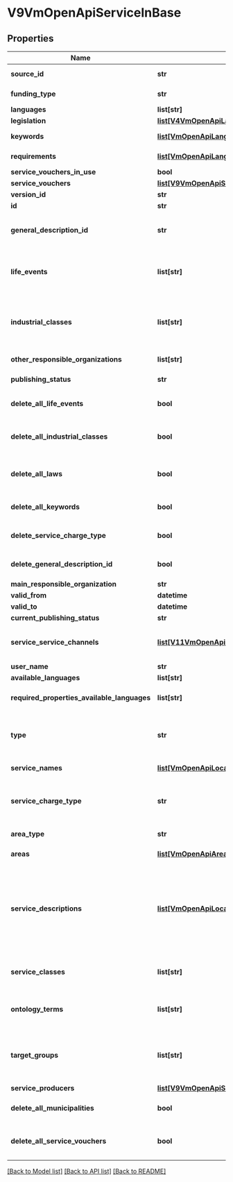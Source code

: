 # V9VmOpenApiServiceInBase

## Properties
Name | Type | Description | Notes
------------ | ------------- | ------------- | -------------
**source_id** | **str** | External system identifier for the entity. User needs to be logged in to be able to get/set value. | [optional] 
**funding_type** | **str** | Service funding type. Possible values are: PubliclyFunded or MarketFunded. | [optional] 
**languages** | **list[str]** | List of service languages. | [optional] 
**legislation** | [**list[V4VmOpenApiLaw]**](V4VmOpenApiLaw.md) | List of laws related to the service. | [optional] 
**keywords** | [**list[VmOpenApiLanguageItem]**](VmOpenApiLanguageItem.md) | List of localized service keywords. (Max.Length: 150). | [optional] 
**requirements** | [**list[VmOpenApiLanguageItem]**](VmOpenApiLanguageItem.md) | Localized service usage requirements (description of requirement). (Max.Length: 2500). | [optional] 
**service_vouchers_in_use** | **bool** | Indicates if service vouchers are used in the service. | [optional] 
**service_vouchers** | [**list[V9VmOpenApiServiceVoucher]**](V9VmOpenApiServiceVoucher.md) | List of service vouchers. | [optional] 
**version_id** | **str** | The identifier for current version. | [optional] 
**id** | **str** | PTV service identifier. | [optional] 
**general_description_id** | **str** | Valid PTV statutory service general description identifier that this service will be linked to. List of valid identifiers can be retrieved from the endpoint /api/GeneralDescription | [optional] 
**life_events** | **list[str]** | List of life event urls. Sample url: http://urn.fi/URN:NBN:fi:au:ptvl:v3017  NOTE! If life event has been defined within attached statutory service general description, the life event is not added for service. | [optional] 
**industrial_classes** | **list[str]** | List of industrial class codes (see http://tilastokeskus.fi/meta/luokitukset/toimiala/001-2008/tekstitiedosto_en.txt).  NOTE! If industrial class has been defined within attached statutory service general description, the industrial class is not added for service. | [optional] 
**other_responsible_organizations** | **list[str]** | List of other responsible organizations for the service. | [optional] 
**publishing_status** | **str** | Publishing status. Possible values are: Draft, Published, Deleted or Modified. | 
**delete_all_life_events** | **bool** | Set to true to delete all existing life events (the LifeEvents collection for this object should be empty collection when this option is used). | [optional] 
**delete_all_industrial_classes** | **bool** | Set to true to delete all existing industrial classes (the IndustrialClasses collection for this object should be empty collection when this option is used). | [optional] 
**delete_all_laws** | **bool** | Set to true to delete all existing laws within legislation (the legislation collection for this object should be empty collection when this option is used). | [optional] 
**delete_all_keywords** | **bool** | Set to true to delete all existing keywords (the Keywords collection for this object should be empty collection when this option is used). | [optional] 
**delete_service_charge_type** | **bool** | Set to true to delete service charge type (ServiceChargeType property for this object should be empty when this option is used). | [optional] 
**delete_general_description_id** | **bool** | Set to true to delete statutory service general description (GeneralDescriptionId property for this object should be empty when this option is used). | [optional] 
**main_responsible_organization** | **str** | Main responsible organization Id | [optional] 
**valid_from** | **datetime** | Date when item should be published. | [optional] 
**valid_to** | **datetime** | Date when item should be archived. | [optional] 
**current_publishing_status** | **str** | Current version publishing status. | [optional] 
**service_service_channels** | [**list[V11VmOpenApiServiceServiceChannelAstiInBase]**](V11VmOpenApiServiceServiceChannelAstiInBase.md) | Internal property for adding service channel connections for a service.  This property is also used when attaching general description propsed channels into service (PTV-2315). | [optional] 
**user_name** | **str** | User name. | [optional] 
**available_languages** | **list[str]** | Gets or sets available languages | [optional] 
**required_properties_available_languages** | **list[str]** | Internal property to check the languages within required lists: ServiceNames and ServiceDescriptions | [optional] 
**type** | **str** | Service type. Possible values are: Service, PermitOrObligation or ProfessionalQualification.  NOTE! If service type has been defined within attached statutory service general description, the type for service is ignored. | [optional] 
**service_names** | [**list[VmOpenApiLocalizedListItem]**](VmOpenApiLocalizedListItem.md) | List of localized service names. Possible type values are: Name, AlternativeName. | [optional] 
**service_charge_type** | **str** | Service charge type. Possible values are: Chargeable or FreeOfCharge.  NOTE! If service charge type has been defined within attached statutory service general description, the charge type for service is ignored. | [optional] 
**area_type** | **str** | Area type (Nationwide, NationwideExceptAlandIslands, LimitedType). | [optional] 
**areas** | [**list[VmOpenApiAreaIn]**](VmOpenApiAreaIn.md) | List of areas. List can contain different types of areas. | [optional] 
**service_descriptions** | [**list[VmOpenApiLocalizedListItem]**](VmOpenApiLocalizedListItem.md) | List of localized service descriptions. Possible type values are: Description, Summary, UserInstruction, ValidityTime, ProcessingTime, DeadLine, ChargeTypeAdditionalInfo, ServiceType. (Max.Length: 2500 Description). (Max.Length: 2500 UserInstruction). (Max.Length: 150 Summary). (Max.Length: 500 ProcessingTime). (Max.Length: 500 DeadLine). (Max.Length: 500 ChargeTypeAdditionalInfo). (Max.Length: 500 ValidityTime). (Max.Length: 500 ServiceType). | [optional] 
**service_classes** | **list[str]** | List of service class urls (see http://finto.fi/ptvl/fi/).  NOTE! If service class has been defined within attached statutory service general description, the service class is not added for service. | [optional] 
**ontology_terms** | **list[str]** | List of ontology term urls (see http://finto.fi/koko/fi/).  NOTE! If ontology term has been defined within attached statutory service general description, the ontology term is not added for service. | [optional] 
**target_groups** | **list[str]** | List of target group urls (see http://finto.fi/ptvl/fi/page/?uri&#x3D;http://urn.fi/URN:NBN:fi:au:ptvl:KR).  NOTE! If target group has been defined within attached statutory service general description, the target group is not added for service. | [optional] 
**service_producers** | [**list[V9VmOpenApiServiceProducerIn]**](V9VmOpenApiServiceProducerIn.md) | List of service producers | [optional] 
**delete_all_municipalities** | **bool** | Set to true to delete all existing municipalities (the Municipalities collection for this object should be empty collection when this option is used). | [optional] 
**delete_all_service_vouchers** | **bool** | Set to true to delete all existing service vouchers (the ServiceVouchers collection for this object should be empty collection when this option is used). | [optional] 

[[Back to Model list]](../README.md#documentation-for-models) [[Back to API list]](../README.md#documentation-for-api-endpoints) [[Back to README]](../README.md)

